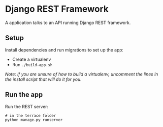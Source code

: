 # Django REST Framework

A application talks to an API running
Django REST framework.

## Setup

Install dependencies and run migrations to set up the app:

- Create a virtualenv
- Run `./build-app.sh`

_Note: if you are unsure of how to build a virtualenv, uncomment the lines
in the install script that will do it for you._

## Run the app

Run the REST server:

```
# in the terrace folder
python manage.py runserver
```


